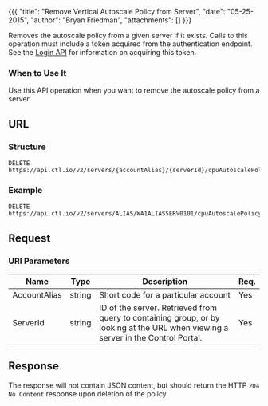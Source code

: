 {{{
  "title": "Remove Vertical Autoscale Policy from Server",
  "date": "05-25-2015",
  "author": "Bryan Friedman",
  "attachments": []
}}}

Removes the autoscale policy from a given server if it exists. Calls to this operation must include a token acquired from the authentication endpoint. See the [Login API](../Authentication/login.md) for information on acquiring this token.

### When to Use It

Use this API operation when you want to remove the autoscale policy from a server.

## URL

### Structure

    DELETE https://api.ctl.io/v2/servers/{accountAlias}/{serverId}/cpuAutoscalePolicy

### Example

    DELETE https://api.ctl.io/v2/servers/ALIAS/WA1ALIASSERV0101/cpuAutoscalePolicy

## Request

### URI Parameters

| Name | Type | Description | Req. |
| --- | --- | --- | --- |
| AccountAlias | string | Short code for a particular account | Yes |
| ServerId | string | ID of the server. Retrieved from query to containing group, or by looking at the URL when viewing a server in the Control Portal. | Yes |

## Response

The response will not contain JSON content, but should return the HTTP `204 No Content` response upon deletion of the policy.
